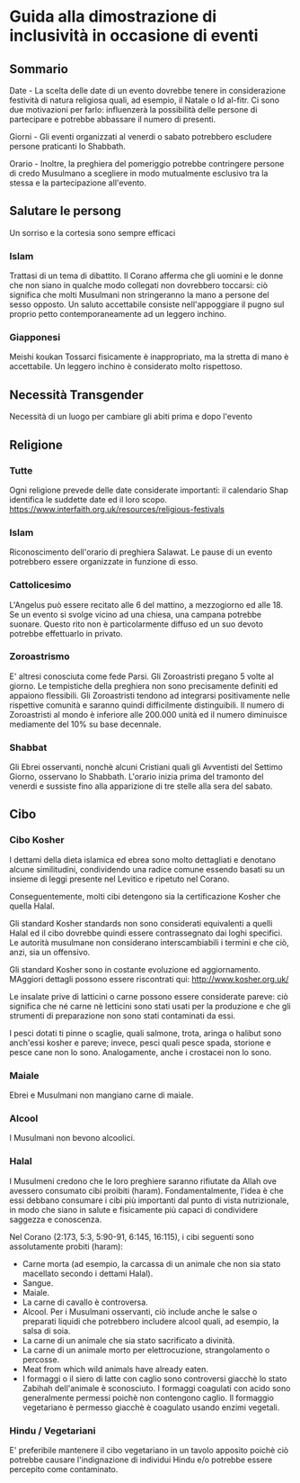 # Guida alla dimostrazione di inclusività in occasione di eventi

 
## Sommario

Date - La scelta delle date di un evento dovrebbe tenere in considerazione festività di natura religiosa quali, ad esempio, il Natale o Id al-fitr. Ci sono due motivazioni per farlo: influenzerà la possibilità delle persone di partecipare e potrebbe abbassare il numero di presenti.

Giorni -  Gli eventi organizzati al venerdi o sabato potrebbero escludere persone praticanti lo Shabbath. 

Orario - Inoltre, la preghiera del pomeriggio potrebbe contringere persone di credo Musulmano a scegliere in modo mutualmente esclusivo tra la stessa e la partecipazione all'evento. 
 
## Salutare le persong
Un sorriso e la cortesia sono sempre efficaci  
 
### Islam
Trattasi di un tema di dibattito. Il Corano afferma che gli uomini e le donne che non siano in qualche modo collegati non dovrebbero toccarsi: ciò significa che molti Musulmani non stringeranno la mano a persone del sesso opposto. Un saluto accettabile consiste nell'appoggiare il pugno sul proprio petto contemporaneamente ad un leggero inchino.
 
### Giapponesi
Meishi koukan
Tossarci fisicamente è inappropriato, ma la stretta di mano è accettabile. Un leggero inchino è considerato molto rispettoso.
 
 
 
## Necessità Transgender
Necessità di un luogo per cambiare gli abiti prima e dopo l'evento
 
 
 
## Religione
 
### Tutte
Ogni religione prevede delle date considerate importanti: il calendario Shap identifica le suddette date ed il loro scopo. https://www.interfaith.org.uk/resources/religious-festivals
 
### Islam
Riconoscimento dell'orario di preghiera Salawat. Le pause di un evento potrebbero essere organizzate in funzione di esso.
 
### Cattolicesimo
L'Angelus può essere recitato alle 6 del mattino, a mezzogiorno ed alle 18. Se un evento si svolge vicino ad una chiesa, una campana potrebbe suonare. Questo rito non è particolarmente diffuso ed un suo devoto potrebbe effettuarlo in privato.
 
### Zoroastrismo
E' altresi conosciuta come fede Parsi. Gli Zoroastristi pregano 5 volte al giorno. Le tempistiche della preghiera non sono precisamente definiti ed appaiono flessibili. Gli Zoroastristi tendono ad integrarsi positivamente nelle rispettive comunità e saranno quindi difficilmente distinguibili. Il numero di Zoroastristi al mondo è inferiore alle 200.000 unità ed il numero diminuisce mediamente del 10% su base decennale. 
 
### Shabbat
Gli Ebrei osservanti, nonchè alcuni Cristiani quali gli Avventisti del Settimo Giorno, osservano lo Shabbath. L'orario inizia prima del tramonto del venerdi e sussiste fino alla apparizione di tre stelle alla sera del sabato.
 
## Cibo
 
### Cibo Kosher
I dettami della dieta islamica ed ebrea sono molto dettagliati e denotano alcune similitudini, condividendo una radice comune essendo basati su un insieme di leggi presente nel Levitico e ripetuto nel Corano. 

Conseguentemente, molti cibi detengono sia la certificazione Kosher che quella Halal. 
 
Gli standard Kosher standards non sono considerati equivalenti a quelli Halal ed il cibo dovrebbe quindi essere contrassegnato dai loghi specifici. Le autorità musulmane non considerano interscambiabili i termini e che ciò, anzi, sia un offensivo.
 
Gli standard Kosher sono in costante evoluzione ed aggiornamento. MAggiori dettagli possono essere riscontrati qui: http://www.kosher.org.uk/ 
 
Le insalate prive di latticini o carne possono essere considerate pareve: ciò significa che né carne nè letticini sono stati usati per la produzione e che gli strumenti di preparazione non sono stati contaminati da essi. 
 
I pesci dotati ti pinne o scaglie, quali salmone, trota, aringa o halibut sono anch'essi kosher e pareve; invece, pesci quali pesce spada, storione e pesce cane non lo sono. Analogamente, anche i crostacei non lo sono.
 
### Maiale
 
Ebrei e Musulmani non mangiano carne di maiale.
 
### Alcool
 
I Musulmani non bevono alcoolici. 
 
### Halal
 
I Musulmeni credono che le loro preghiere saranno rifiutate da Allah ove avessero consumato cibi proibiti (haram). Fondamentalmente, l'idea è che essi debbano consumare i cibi più importanti dal punto di vista nutrizionale, in modo che siano in salute e fisicamente più capaci di condividere saggezza e conoscenza. 

Nel Corano (2:173, 5:3, 5:90-91, 6:145, 16:115), i cibi seguenti sono assolutamente probiti (haram):

* Carne morta (ad esempio, la carcassa di un animale che non sia stato macellato secondo i dettami Halal).
* Sangue.
* Maiale.
* La carne di cavallo è controversa.
* Alcool. Per i Musulmani osservanti, ciò include anche le salse o preparati liquidi che potrebbero includere alcool quali, ad esempio, la salsa di soia. 
* La carne di un animale che sia stato sacrificato a divinità.
* La carne di un animale morto per elettrocuzione, strangolamento o percosse.
* Meat from which wild animals have already eaten.
* I formaggi o il siero di latte con caglio sono controversi giacchè lo stato Zabihah dell'animale è sconosciuto. I formaggi coagulati con acido sono generalmente permessi poichè non contengono caglio. Il formaggio vegetariano è permesso giacchè è coagulato usando enzimi vegetali.
 
### Hindu / Vegetariani
E' preferibile mantenere il cibo vegetariano in un tavolo apposito poichè ciò potrebbe causare l'indignazione di individui Hindu e/o potrebbe essere percepito come contaminato.

